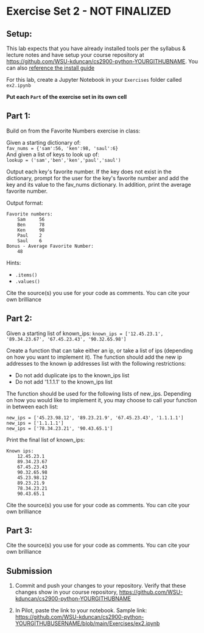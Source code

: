 # Exercise Set 2 - NOT FINALIZED

## Setup:

This lab expects that you have already installed tools per the syllabus & lecture notes and have setup your course repository at https://github.com/WSU-kduncan/cs2900-python-YOURGITHUBNAME.  You can also [reference the install guide](https://github.com/pattonsgirl/SU2021-CS2900#Software)

For this lab, create a Jupyter Notebook in your `Exercises` folder called `ex2.ipynb`

**Put each `Part` of the exercise set in its own cell**

## Part 1:

Build on from the Favorite Numbers exercise in class:

Given a starting dictionary of:  
`fav_nums = {'sam':56, 'ken':98, 'saul':6}`  
And given a list of keys to look up of:  
`lookup = ('sam','ben','ken','paul','saul')`

Output each key's favorite number.  If the key does not exist in the dictionary, prompt for the user for the key's favorite number and add the key and its value to the fav_nums dictionary.  In addition, print the average favorite number.

Output format:
```
Favorite numbers:
    Sam     56
    Ben     78
    Ken     98
    Paul    2
    Saul    6
Bonus - Average Favorite Number:
    48
```

Hints:
- `.items()`
- `.values()`

Cite the source(s) you use for your code as comments.  You can cite your own brilliance

## Part 2:

Given a starting list of known_ips:
`known_ips = ['12.45.23.1', '89.34.23.67', '67.45.23.43', '90.32.65.98']`

Create a function that can take either an ip, or take a list of ips (depending on how you want to implement it).  The function should add the new ip addresses to the known ip addresses list with the following restrictions:
- Do not add duplicate ips to the known_ips list
- Do not add '1.1.1.1' to the known_ips list

The function should be used for the following lists of new_ips.  Depending on how you would like to implement it, you may choose to call your function in between each list:
```
new_ips = ['45.23.98.12', '89.23.21.9', '67.45.23.43', '1.1.1.1']
new_ips = ['1.1.1.1']
new_ips = ['78.34.23.21', '90.43.65.1']
```

Print the final list of known_ips:
```
Known ips:
    12.45.23.1
    89.34.23.67
    67.45.23.43
    90.32.65.98
    45.23.98.12
    89.23.21.9
    78.34.23.21
    90.43.65.1
```

Cite the source(s) you use for your code as comments.  You can cite your own brilliance


## Part 3:



Cite the source(s) you use for your code as comments.  You can cite your own brilliance

## Submission

1. Commit and push your changes to your repository.  Verify that these changes show in your course repository, https://github.com/WSU-kduncan/cs2900-python-YOURGITHUBNAME

2. In Pilot, paste the link to your notebook.  Sample link: https://github.com/WSU-kduncan/cs2900-python-YOURGITHUBUSERNAME/blob/main/Exercises/ex2.ipynb